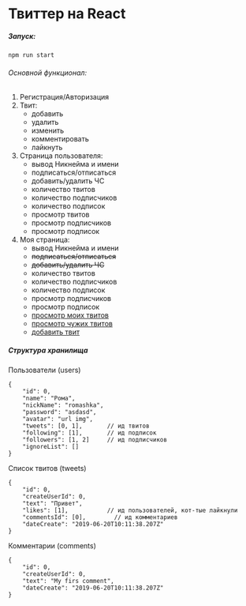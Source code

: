 # Твиттер на React

##### Запуск:
    npm run start

###### Основной функционал:
<ol>
    <li>Регистрация/Авторизация</li>
    <li>Твит: 
        <ul>
            <li>добавить</li>
            <li>удалить</li>
            <li>изменить</li>
            <li>комментировать</li>
            <li>лайкнуть</li>
        </ul>
    </li>
    <li>Страница пользователя:
        <ul>
            <li>вывод Никнейма и имени</li>
            <li>подписаться/отписаться</li>
            <li>добавить/удалить ЧС</li>
            <li>количество твитов</li>
            <li>количество подписчиков</li>
            <li>количество подписок</li>
            <li>просмотр твитов</li>
            <li>просмотр подписчиков</li>
            <li>просмотр подписок</li>
        </ul>
    </li>
    <li>Моя страница:
        <ul>
            <li>вывод Никнейма и имени</li>
            <li><s>подписаться/отписаться</s></li>
            <li><s>добавить/удалить ЧС</s></li>
            <li>количество твитов</li>
            <li>количество подписчиков</li>
            <li>количество подписок</li>
            <li>просмотр подписчиков</li>
            <li>просмотр подписок</li>
            <li><u>просмотр моих твитов</u></li>
            <li><u>просмотр чужих твитов</u></li>
            <li><u>добавить твит</u></li>
        </ul>
    </li>
</ol>

##### Структура хранилища

Пользователи (users)


    {
        "id": 0,
        "name": "Рома",
        "nickName": "romashka",
        "password": "asdasd",
        "avatar": "url img",
        "tweets": [0, 1],       // ид твитов
        "following": [1],       // ид подписок
        "followers": [1, 2]     // ид подписчиков
        "ignoreList": []
    }
   
Список твитов (tweets)

    
    {
        "id": 0,
        "createUserId": 0,
        "text": "Привет",
        "likes": [1],           // ид пользователей, кот-тые лайкнули
        "commentsId": [0],        // ид комментариев
        "dateCreate": "2019-06-20T10:11:38.207Z"
    }

Комментарии (comments)

    {
        "id": 0,
        "createUserId": 0,
        "text": "My firs comment",
        "dateCreate": "2019-06-20T10:11:38.207Z"
    }

